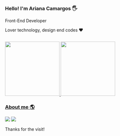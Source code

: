 ### Hello! I'm Ariana Camargos :raised_hand_with_fingers_splayed:

Front-End Developer

Lover technology, design end codes ❤️
##

<div>
  <a href="https://github.com/aricamargos">
  <img height="180em" src="https://github-readme-stats.vercel.app/api?username=aricamargos&show_icons=true&theme=dracula&include_all_commits=true&count_private=true"/>
  <img height="180em" src="https://github-readme-stats.vercel.app/api/top-langs/?username=aricamargos&layout=compact&langs_count=7&theme=dracula"/>
</div>
  
### About me 🌎

<div> 
    <a href="https://instagram.com/aricamargos" target="_blank"><img src="https://img.shields.io/badge/-Instagram-%23E4405F?style=for-the-badge&logo=instagram&logoColor=white" target="_blank"></a>
  <a href="https://www.linkedin.com/in/ariana-camargos-b25802162/" target="_blank"><img src="https://img.shields.io/badge/-LinkedIn-%230077B5?style=for-the-badge&logo=linkedin&logoColor=white" target="_blank"></a> 

Thanks for the visit!

